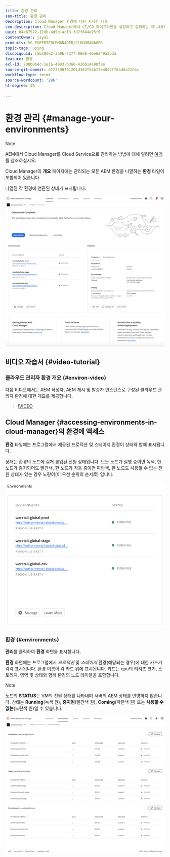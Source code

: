 ```yaml
---
title: 환경 관리
seo-title: 환경 관리
description: Cloud Manager 환경에 대한 자세한 내용
seo-description: Cloud Manager에서 CI/CD 파이프라인을 설정하고 실행하는 데 사용되는 프로덕션 및 비프로덕션 환경 목록을 보려면 이 페이지를 따르십시오.
uuid: 04e67572-11db-4d5d-acf3-fd7f644a95f0
contentOwner: jsyal
products: SG_EXPERIENCEMANAGER/CLOUDMANAGER
topic-tags: using
discoiquuid: c5b39de2-3a9b-437f-98e8-e6e6249a5b3a
feature: 환경
exl-id: 700b0b4c-1e1a-4993-b366-426b14a98f8e
source-git-commit: df2f598f91201d362f54b17e4092ff6bd6a72cec
workflow-type: tm+mt
source-wordcount: '296'
ht-degree: 3%

---
```


# 환경 관리 {#manage-your-environments}

>[!NOTE]
>AEM에서 Cloud Manager를 Cloud Service으로 관리하는 방법에 대해 알려면 [여기](https://experienceleague.adobe.com/docs/experience-manager-cloud-service/implementing/using-cloud-manager/manage-environments.html?lang=en#using-cloud-manager)를 참조하십시오.

Cloud Manager의 **개요** 페이지에는 관리되는 모든 AEM 환경을 나열하는 **환경** 타일이 포함되어 있습니다.

나열된 각 환경에 연관된 상태가 표시됩니다.

![](assets/Manage-Environ-Overview.png)

## 비디오 자습서 {#video-tutorial}

### 클라우드 관리자 환경 개요 {#environ-video}

다음 비디오에서는 AEM 작성자, AEM 게시 및 발송자 인스턴스로 구성된 클라우드 관리자 환경에 대한 개요를 제공합니다.

>[!VIDEO](https://video.tv.adobe.com/v/26318/)

## Cloud Manager {#accessing-environments-in-cloud-manager}의 환경에 액세스

**환경** 타일에는 프로그램에서 제공된 프로덕션 및 스테이지 환경이 상태와 함께 표시됩니다.

상태는 환경의 노드에 걸쳐 롤업된 전원 상태입니다. 모든 노드가 실행 중이면 녹색, 한 노드가 중지되어도 빨간색, 한 노드가 작동 중이면 파란색, 한 노드도 사용할 수 없는 전원 상태가 있는 경우 노랑어(이 우선 순위의 순서로) 입니다.

![](assets/Environments-card-new.png)

### 환경 {#environments}

**관리**&#x200B;를 클릭하여 **환경** 화면을 표시합니다.

**환경** 화면에는 프로그램에서 *프로덕션* 및 *스테이지* 환경(해당되는 경우)에 대한 카드가 각각 표시됩니다. 환경 이름이 각 카드 위에 표시됩니다. 카드는 cpu의 티셔츠 크기, 스토리지, 영역 및 상태와 함께 환경의 노드 테이블을 포함합니다.

>[!NOTE]
>
>노드의 **STATUS**&#x200B;는 VM의 전원 상태를 나타내며 서버의 AEM 상태를 반영하지 않습니다. 상태는 **Running**(녹색 원), **중지됨**(빨간색 원), **Coming**(파란색 원) 또는 **사용할 수 없는**(노란색 원)일 수 있습니다.

![](assets/Environments-tab.png)
